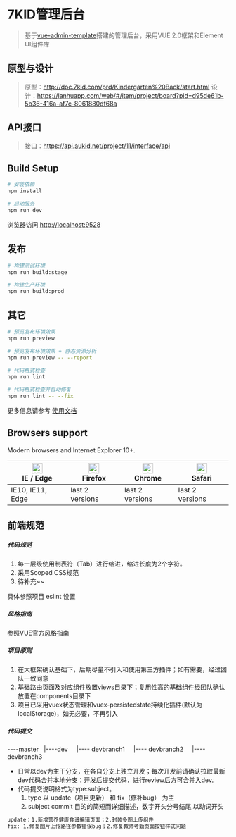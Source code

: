 # 7KID管理后台

> 基于[vue-admin-template](http://panjiachen.github.io/vue-admin-template)搭建的管理后台，采用VUE 2.0框架和Element UI组件库

## 原型与设计
> 原型：http://doc.7kid.com/prd/Kindergarten%20Back/start.html
设计：https://lanhuapp.com/web/#/item/project/board?pid=d95de61b-5b36-416a-af7c-8061880df68a

## API接口
> 接口：https://api.aukid.net/project/11/interface/api

## Build Setup

```bash
# 安装依赖
npm install

# 启动服务
npm run dev
```

浏览器访问 [http://localhost:9528](http://localhost:9528)

## 发布

```bash
# 构建测试环境
npm run build:stage

# 构建生产环境
npm run build:prod
```

## 其它

```bash
# 预览发布环境效果
npm run preview

# 预览发布环境效果 + 静态资源分析
npm run preview -- --report

# 代码格式检查
npm run lint

# 代码格式检查并自动修复
npm run lint -- --fix
```

更多信息请参考 [使用文档](https://panjiachen.github.io/vue-element-admin-site/zh/)

## Browsers support

Modern browsers and Internet Explorer 10+.

| [<img src="https://raw.githubusercontent.com/alrra/browser-logos/master/src/edge/edge_48x48.png" alt="IE / Edge" width="24px" height="24px" />](http://godban.github.io/browsers-support-badges/)</br>IE / Edge | [<img src="https://raw.githubusercontent.com/alrra/browser-logos/master/src/firefox/firefox_48x48.png" alt="Firefox" width="24px" height="24px" />](http://godban.github.io/browsers-support-badges/)</br>Firefox | [<img src="https://raw.githubusercontent.com/alrra/browser-logos/master/src/chrome/chrome_48x48.png" alt="Chrome" width="24px" height="24px" />](http://godban.github.io/browsers-support-badges/)</br>Chrome | [<img src="https://raw.githubusercontent.com/alrra/browser-logos/master/src/safari/safari_48x48.png" alt="Safari" width="24px" height="24px" />](http://godban.github.io/browsers-support-badges/)</br>Safari |
| --------- | --------- | --------- | --------- |
| IE10, IE11, Edge| last 2 versions| last 2 versions| last 2 versions

## 前端规范
#####  代码规范
1. 每一层级使用制表符（Tab）进行缩进，缩进长度为2个字符。
2. 采用Scoped CSS规范
3. 待补充~~

具体参照项目 eslint 设置

#####  风格指南
参照VUE官方[风格指南](https://cn.vuejs.org/v2/style-guide/)

##### 项目原则
1. 在大框架确认基础下，后期尽量不引入和使用第三方插件；如有需要，经过团队一致同意
2. 基础路由页面及对应组件放置views目录下；复用性高的基础组件经团队确认放置在components目录下
3. 项目已采用vuex状态管理和vuex-persistedstate持续化插件(默认为localStorage)，如无必要，不再引入

#####  代码提交
----master
&nbsp;&nbsp;|----dev
&nbsp;&nbsp;&nbsp;&nbsp;|---- devbranch1
&nbsp;&nbsp;&nbsp;&nbsp;|---- devbranch2
&nbsp;&nbsp;&nbsp;&nbsp;|---- devbranch3

- 日常以dev为主干分支，在各自分支上独立开发；每次开发前请确认拉取最新dev代码合并本地分支；开发后提交代码，进行review后方可合并入dev。
- 代码提交说明格式为type:subject。
	1. type 以 update（项目更新） 和  fix（修补bug） 为主
	2. subject commit 目的的简短而详细描述，数字开头分号结尾,以动词开头
```bash
update：1.新增营养健康食谱编辑页面；2.封装多图上传组件
fix: 1.修复图片上传路径参数错误bug；2.修复教师考勤页面按钮样式问题
